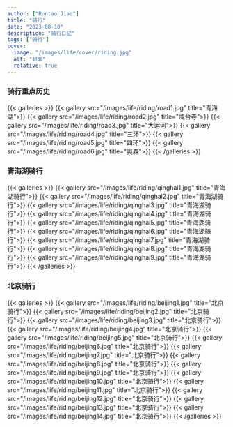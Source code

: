 ```yaml
---
author: ["Runtao Jiao"]
title: "骑行"
date: "2023-08-10"
description: "骑行日记"
tags: ["骑行"]
cover:
  image: "/images/life/cover/riding.jpg"
  alt: "封面"
  relative: true
---
```


### 骑行重点历史
{{< galleries >}}
{{< gallery src="/images/life/riding/road1.jpg" title="青海湖">}}
{{< gallery src="/images/life/riding/road2.jpg" title="戒台寺">}}
{{< gallery src="/images/life/riding/road3.jpg" title="大运河">}}
{{< gallery src="/images/life/riding/road4.jpg" title="三环">}}
{{< gallery src="/images/life/riding/road5.jpg" title="四环">}}
{{< gallery src="/images/life/riding/road6.jpg" title="奥森">}}
{{< /galleries >}}

### 青海湖骑行
{{< galleries >}}
{{< gallery src="/images/life/riding/qinghai1.jpg" title="青海湖骑行">}}
{{< gallery src="/images/life/riding/qinghai2.jpg" title="青海湖骑行">}}
{{< gallery src="/images/life/riding/qinghai3.jpg" title="青海湖骑行">}}
{{< gallery src="/images/life/riding/qinghai4.jpg" title="青海湖骑行">}}
{{< gallery src="/images/life/riding/qinghai5.jpg" title="青海湖骑行">}}
{{< gallery src="/images/life/riding/qinghai6.jpg" title="青海湖骑行">}}
{{< gallery src="/images/life/riding/qinghai7.jpg" title="青海湖骑行">}}
{{< gallery src="/images/life/riding/qinghai8.jpg" title="青海湖骑行">}}
{{< gallery src="/images/life/riding/qinghai9.jpg" title="青海湖骑行">}}
{{< /galleries >}}

### 北京骑行
{{< galleries >}}
{{< gallery src="/images/life/riding/beijing1.jpg" title="北京骑行">}}
{{< gallery src="/images/life/riding/beijing2.jpg" title="北京骑行">}}
{{< gallery src="/images/life/riding/beijing3.jpg" title="北京骑行">}}
{{< gallery src="/images/life/riding/beijing4.jpg" title="北京骑行">}}
{{< gallery src="/images/life/riding/beijing5.jpg" title="北京骑行">}}
{{< gallery src="/images/life/riding/beijing6.jpg" title="北京骑行">}}
{{< gallery src="/images/life/riding/beijing7.jpg" title="北京骑行">}}
{{< gallery src="/images/life/riding/beijing8.jpg" title="北京骑行">}}
{{< gallery src="/images/life/riding/beijing9.jpg" title="北京骑行">}}
{{< gallery src="/images/life/riding/beijing10.jpg" title="北京骑行">}}
{{< gallery src="/images/life/riding/beijing11.jpg" title="北京骑行">}}
{{< gallery src="/images/life/riding/beijing12.jpg" title="北京骑行">}}
{{< gallery src="/images/life/riding/beijing13.jpg" title="北京骑行">}}
{{< gallery src="/images/life/riding/beijing14.jpg" title="北京骑行">}}
{{< /galleries >}}

